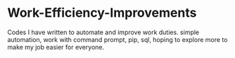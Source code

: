 # Work-Efficiency-Improvements
Codes I have written to automate and improve work duties. 
simple automation, work with command prompt, pip, sql, hoping to explore more to make my job easier for everyone. 
